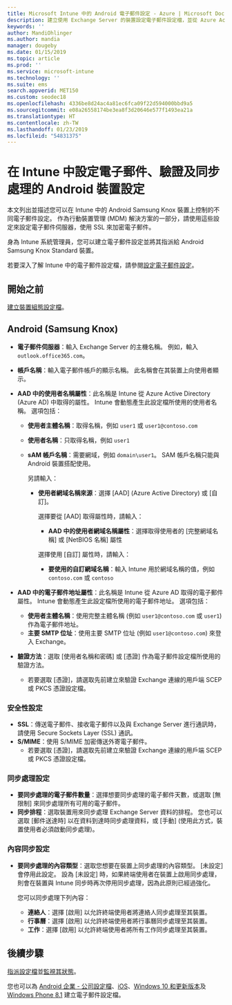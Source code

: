 ```yaml
---
title: Microsoft Intune 中的 Android 電子郵件設定 - Azure | Microsoft Docs
description: 建立使用 Exchange Server 的裝置設定電子郵件設定檔，並從 Azure Active Directory 中擷取屬性。 使用 Microsoft Intune，在 Android Samsung Knox 裝置上啟用 SSL 或 SMIME、使用憑證或使用者名稱/密碼來驗證使用者，以及同步處理電子郵件和排程。
keywords: ''
author: MandiOhlinger
ms.author: mandia
manager: dougeby
ms.date: 01/15/2019
ms.topic: article
ms.prod: ''
ms.service: microsoft-intune
ms.technology: ''
ms.suite: ems
search.appverid: MET150
ms.custom: seodec18
ms.openlocfilehash: 4336be8d24ac4a81ec6fca09f22d594000bbd9a5
ms.sourcegitcommit: e08a26558174be3ea8f3d20646e577f1493ea21a
ms.translationtype: HT
ms.contentlocale: zh-TW
ms.lasthandoff: 01/23/2019
ms.locfileid: "54831375"
---
```

# <a name="android-device-settings-to-configure-email-authentication-and-synchronization-in-intune"></a>在 Intune 中設定電子郵件、驗證及同步處理的 Android 裝置設定

本文列出並描述您可以在 Intune 中的 Android Samsung Knox 裝置上控制的不同電子郵件設定。 作為行動裝置管理 (MDM) 解決方案的一部分，請使用這些設定來設定電子郵件伺服器，使用 SSL 來加密電子郵件。

身為 Intune 系統管理員，您可以建立電子郵件設定並將其指派給 Android Samsung Knox Standard 裝置。

若要深入了解 Intune 中的電子郵件設定檔，請參閱[設定電子郵件設定](email-settings-configure.md)。

## <a name="before-you-begin"></a>開始之前

[建立裝置組態設定檔](email-settings-configure.md#create-a-device-profile)。

## <a name="android-samsung-knox"></a>Android (Samsung Knox)

- **電子郵件伺服器**：輸入 Exchange Server 的主機名稱。 例如，輸入 `outlook.office365.com`。
- **帳戶名稱**：輸入電子郵件帳戶的顯示名稱。 此名稱會在其裝置上向使用者顯示。
- **AAD 中的使用者名稱屬性**：此名稱是 Intune 從 Azure Active Directory (Azure AD) 中取得的屬性。 Intune 會動態產生此設定檔所使用的使用者名稱。 選項包括：
  - **使用者主體名稱**：取得名稱，例如 `user1` 或 `user1@contoso.com`
  - **使用者名稱**：只取得名稱，例如 `user1`
  - **sAM 帳戶名稱**：需要網域，例如 `domain\user1`。 SAM 帳戶名稱只能與 Android 裝置搭配使用。

    另請輸入：  
    - **使用者網域名稱來源**：選擇 [AAD] (Azure Active Directory) 或 [自訂]。

      選擇要從 [AAD] 取得屬性時，請輸入：
      - **AAD 中的使用者網域名稱屬性**：選擇取得使用者的 [完整網域名稱] 或 [NetBIOS 名稱] 屬性

      選擇使用 [自訂] 屬性時，請輸入：
      - **要使用的自訂網域名稱**：輸入 Intune 用於網域名稱的值，例如 `contoso.com` 或 `contoso`

- **AAD 中的電子郵件地址屬性**：此名稱是 Intune 從 Azure AD 取得的電子郵件屬性。 Intune 會動態產生此設定檔所使用的電子郵件地址。 選項包括：
  - **使用者主體名稱**：使用完整主體名稱 (例如 `user1@contoso.com` 或 `user1`) 作為電子郵件地址。
  - **主要 SMTP 位址**：使用主要 SMTP 位址 (例如 `user1@contoso.com`) 來登入 Exchange。

- **驗證方法**：選取 [使用者名稱和密碼] 或 [憑證] 作為電子郵件設定檔所使用的驗證方法。
  - 若要選取 [憑證]，請選取先前建立來驗證 Exchange 連線的用戶端 SCEP 或 PKCS 憑證設定檔。

### <a name="security-settings"></a>安全性設定

- **SSL**：傳送電子郵件、接收電子郵件以及與 Exchange Server 進行通訊時，請使用 Secure Sockets Layer (SSL) 通訊。
- **S/MIME**：使用 S/MIME 加密傳送外寄電子郵件。
  - 若要選取 [憑證]，請選取先前建立來驗證 Exchange 連線的用戶端 SCEP 或 PKCS 憑證設定檔。

### <a name="synchronization-settings"></a>同步處理設定

- **要同步處理的電子郵件數量**：選擇想要同步處理的電子郵件天數，或選取 [無限制] 來同步處理所有可用的電子郵件。
- **同步排程**：選取裝置用來同步處理 Exchange Server 資料的排程。 您也可以選取 [郵件送達時] 以在資料到達時同步處理資料，或 [手動] \(使用此方式，裝置使用者必須啟動同步處理)。

### <a name="content-sync-settings"></a>內容同步設定

- **要同步處理的內容類型**：選取您想要在裝置上同步處理的內容類型。 [未設定] 會停用此設定。 設為 [未設定] 時，如果終端使用者在裝置上啟用同步處理，則會在裝置與 Intune 同步時再次停用同步處理，因為此原則已經過強化。 

  您可以同步處理下列內容：  
  - **連絡人**：選擇 [啟用] 以允許終端使用者將連絡人同步處理至其裝置。
  - **行事曆**：選擇 [啟用] 以允許終端使用者將行事曆同步處理至其裝置。
  - **工作**：選擇 [啟用] 以允許終端使用者將所有工作同步處理至其裝置。

## <a name="next-steps"></a>後續步驟

[指派設定檔](device-profile-assign.md)並[監視其狀態](device-profile-monitor.md)。

您也可以為 [Android 企業 - 公司設定檔](email-settings-android-enterprise.md)、[iOS](email-settings-ios.md)、[Windows 10 和更新版本](email-settings-windows-10.md)及 [Windows Phone 8.1](email-settings-windows-phone-8-1.md) 建立電子郵件設定檔。
